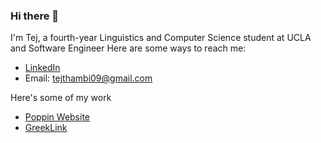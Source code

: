 ### Hi there 👋
I'm Tej, a fourth-year Linguistics and Computer Science student at UCLA and Software Engineer
Here are some ways to reach me:
- [LinkedIn](https://www.linkedin.com/in/tej-thambi-4839521a9/)
- Email: tejthambi09@gmail.com

Here's some of my work
- [Poppin Website](https://joinpoppin.com/)
- [GreekLink]([https://joinpoppin.com/](https://greeklink.vercel.app/))
<!--
**tej-thambi/tej-thambi** is a ✨ _special_ ✨ repository because its `README.md` (this file) appears on your GitHub profile.

Here are some ideas to get you started:

- 🔭 I’m currently working on ...
- 🌱 I’m currently learning ...
- 👯 I’m looking to collaborate on ...
- 🤔 I’m looking for help with ...
- 💬 Ask me about ...
- 📫 How to reach me: ...
- 😄 Pronouns: ...
- ⚡ Fun fact: ...
-->
